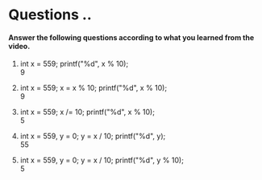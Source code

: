 # Questions ..

#### Answer the following questions according to what you learned from the video.

1. int x = 559; printf("%d", x % 10);  
   9

2. int x = 559; x = x % 10; printf("%d", x % 10);  
   9

3. int x = 559; x /= 10; printf("%d", x % 10);  
   5

4. int x = 559, y = 0; y = x / 10; printf("%d", y);  
   55

5. int x = 559, y = 0; y = x / 10; printf("%d", y % 10);  
   5

